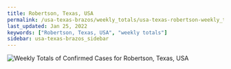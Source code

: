 ```yaml
---
title: Robertson, Texas, USA
permalink: /usa-texas-brazos/weekly_totals/usa-texas-robertson-weekly_totals.html
last_updated: Jan 25, 2022
keywords: ["Robertson, Texas, USA", "weekly totals"]
sidebar: usa-texas-brazos_sidebar
---
```


![Weekly Totals of Confirmed Cases for Robertson, Texas, USA](/covid_tracker/images/graphs/usa-texas-robertson-weekly_totals_graph.png)
